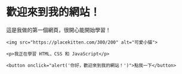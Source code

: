 <!DOCTYPE html>
<html>
  <head>
    <meta charset="UTF-8">
    <title>我的第一個網頁</title>
  </head>
  <body>
    <h1>歡迎來到我的網站！</h1>
    <p>這是我做的第一個網頁，很開心能開始學習！</p>

    <img src="https://placekitten.com/300/200" alt="可愛小貓">

    <p>我正在學習 HTML、CSS 和 JavaScript</p>

    <button onclick="alert('你好，歡迎來到我的網站！')">點我一下</button>
  </body>
</html>
